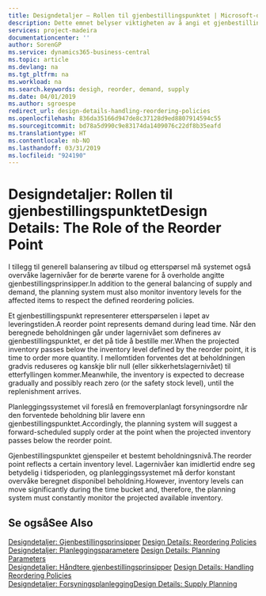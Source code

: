 ```yaml
---
title: Designdetaljer – Rollen til gjenbestillingspunktet | Microsoft-dokumentasjon
description: Dette emnet belyser viktigheten av å angi et gjenbestillingspunkt, slik at du vet når du må bestille mer.
services: project-madeira
documentationcenter: ''
author: SorenGP
ms.service: dynamics365-business-central
ms.topic: article
ms.devlang: na
ms.tgt_pltfrm: na
ms.workload: na
ms.search.keywords: desigh, reorder, demand, supply
ms.date: 04/01/2019
ms.author: sgroespe
redirect_url: design-details-handling-reordering-policies
ms.openlocfilehash: 836da35166d947de8c37128d9ed8807914594c55
ms.sourcegitcommit: bd78a5d990c9e83174da1409076c22df8b35eafd
ms.translationtype: HT
ms.contentlocale: nb-NO
ms.lasthandoff: 03/31/2019
ms.locfileid: "924190"
---
```

# <a name="design-details-the-role-of-the-reorder-point"></a><span data-ttu-id="fb372-103">Designdetaljer: Rollen til gjenbestillingspunktet</span><span class="sxs-lookup"><span data-stu-id="fb372-103">Design Details: The Role of the Reorder Point</span></span>
<span data-ttu-id="fb372-104">I tillegg til generell balansering av tilbud og etterspørsel må systemet også overvåke lagernivåer for de berørte varene for å overholde angitte gjenbestillingsprinsipper.</span><span class="sxs-lookup"><span data-stu-id="fb372-104">In addition to the general balancing of supply and demand, the planning system must also monitor inventory levels for the affected items to respect the defined reordering policies.</span></span>  

<span data-ttu-id="fb372-105">Et gjenbestillingspunkt representerer etterspørselen i løpet av leveringstiden.</span><span class="sxs-lookup"><span data-stu-id="fb372-105">A reorder point represents demand during lead time.</span></span> <span data-ttu-id="fb372-106">Når den beregnede beholdningen går under lagernivået som defineres av gjenbestillingspunktet, er det på tide å bestille mer.</span><span class="sxs-lookup"><span data-stu-id="fb372-106">When the projected inventory passes below the inventory level defined by the reorder point, it is time to order more quantity.</span></span> <span data-ttu-id="fb372-107">I mellomtiden forventes det at beholdningen gradvis reduseres og kanskje blir null (eller sikkerhetslagernivået) til etterfyllingen kommer.</span><span class="sxs-lookup"><span data-stu-id="fb372-107">Meanwhile, the inventory is expected to decrease gradually and possibly reach zero (or the safety stock level), until the replenishment arrives.</span></span>  

<span data-ttu-id="fb372-108">Planleggingssystemet vil foreslå en fremoverplanlagt forsyningsordre når den forventede beholdning blir lavere enn gjenbestillingspunktet.</span><span class="sxs-lookup"><span data-stu-id="fb372-108">Accordingly, the planning system will suggest a forward-scheduled supply order at the point when the projected inventory passes below the reorder point.</span></span>  

<span data-ttu-id="fb372-109">Gjenbestillingspunktet gjenspeiler et bestemt beholdningsnivå.</span><span class="sxs-lookup"><span data-stu-id="fb372-109">The reorder point reflects a certain inventory level.</span></span> <span data-ttu-id="fb372-110">Lagernivåer kan imidlertid endre seg betydelig i tidsperioden, og planleggingssystemet må derfor konstant overvåke beregnet disponibel beholdning.</span><span class="sxs-lookup"><span data-stu-id="fb372-110">However, inventory levels can move significantly during the time bucket and, therefore, the planning system must constantly monitor the projected available inventory.</span></span>  

## <a name="see-also"></a><span data-ttu-id="fb372-111">Se også</span><span class="sxs-lookup"><span data-stu-id="fb372-111">See Also</span></span>  
<span data-ttu-id="fb372-112">[Designdetaljer: Gjenbestillingsprinsipper](design-details-reordering-policies.md) </span><span class="sxs-lookup"><span data-stu-id="fb372-112">[Design Details: Reordering Policies](design-details-reordering-policies.md) </span></span>  
<span data-ttu-id="fb372-113">[Designdetaljer: Planleggingsparametere](design-details-planning-parameters.md) </span><span class="sxs-lookup"><span data-stu-id="fb372-113">[Design Details: Planning Parameters](design-details-planning-parameters.md) </span></span>  
<span data-ttu-id="fb372-114">[Designdetaljer: Håndtere gjenbestillingsprinsipper](design-details-handling-reordering-policies.md) </span><span class="sxs-lookup"><span data-stu-id="fb372-114">[Design Details: Handling Reordering Policies](design-details-handling-reordering-policies.md) </span></span>  
[<span data-ttu-id="fb372-115">Designdetaljer: Forsyningsplanlegging</span><span class="sxs-lookup"><span data-stu-id="fb372-115">Design Details: Supply Planning</span></span>](design-details-supply-planning.md)
